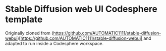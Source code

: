 # Stable Diffusion web UI Codesphere template

Originally cloned from (https://github.com/AUTOMATIC1111/stable-diffusion-webui)[https://github.com/AUTOMATIC1111/stable-diffusion-webui] and adapted to run inside a Codesphere workspace.

